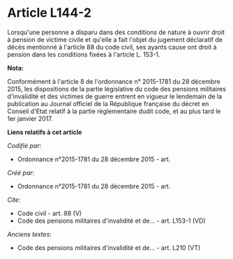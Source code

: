 # Article L144-2

Lorsqu'une personne a disparu dans des conditions de nature à ouvrir droit à pension de victime civile et qu'elle a fait
l'objet du jugement déclaratif de décès mentionné à l'article 88 du code civil, ses ayants cause ont droit à pension dans les
conditions fixées à l'article L. 153-1.

**Nota:**

Conformément à l'article 8 de l'ordonnance n° 2015-1781 du 28 décembre 2015, les dispositions de la partie législative du
code des pensions militaires d'invalidité et des victimes de guerre entrent en vigueur le lendemain de la publication au
Journal officiel de la République française du décret en Conseil d'Etat relatif à la partie réglementaire dudit code, et au
plus tard le 1er janvier 2017.

**Liens relatifs à cet article**

_Codifié par_:

  - Ordonnance n°2015-1781 du 28 décembre 2015 - art.

_Créé par_:

  - Ordonnance n°2015-1781 du 28 décembre 2015 - art.

_Cite_:

  - Code civil - art. 88 (V)
  - Code des pensions militaires d'invalidité et de... - art. L153-1 (VD)

_Anciens textes_:

  - Code des pensions militaires d'invalidité et de... - art. L210 (VT)
